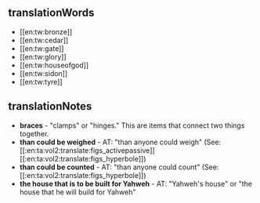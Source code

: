## translationWords

* [[en:tw:bronze]]
* [[en:tw:cedar]]
* [[en:tw:gate]]
* [[en:tw:glory]]
* [[en:tw:houseofgod]]
* [[en:tw:sidon]]
* [[en:tw:tyre]]

## translationNotes

* **braces** - "clamps" or "hinges." This are items that connect two things together.
* **than could be weighed** - AT: "than anyone could weigh" (See: [[:en:ta:vol2:translate:figs_activepassive]] [[:en:ta:vol2:translate:figs_hyperbole]])
* **than could be counted** - AT: "than anyone could count" (See: [[:en:ta:vol2:translate:figs_hyperbole]])
* **the house that is to be built for Yahweh** - AT: "Yahweh's house" or "the house that he will build for Yahweh"

